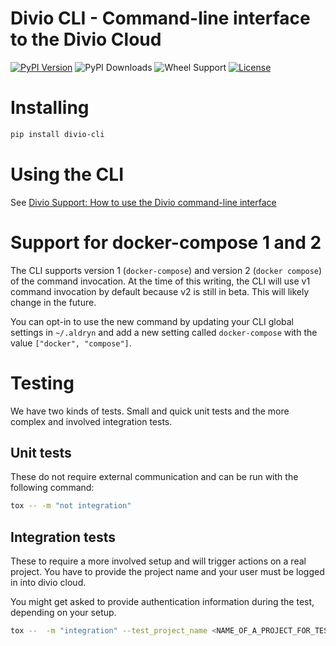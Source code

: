 Divio CLI - Command-line interface to the Divio Cloud
=====================================================

[![PyPI Version](https://img.shields.io/pypi/v/divio-cli.svg)](https://pypi.python.org/pypi/divio-cli)
![PyPI Downloads](https://img.shields.io/pypi/dm/divio-cli.svg)
![Wheel Support](https://img.shields.io/pypi/wheel/divio-cli.svg)
[![License](https://img.shields.io/pypi/l/divio-cli.svg)](https://github.com/divio/divio-cli/blob/master/LICENSE.txt)


# Installing

```bash
pip install divio-cli
```

# Using the CLI

See [Divio Support: How to use the Divio command-line interface](http://support.divio.com/local-development/divio-shell/divio-cli-reference)


# Support for docker-compose 1 and 2

The CLI supports version 1 (`docker-compose`) and version 2 (`docker compose`) of the command invocation. At the time of this writing, the CLI will use v1 command invocation by default because v2 is still in beta. This will likely change in the future.

You can opt-in to use the new command by updating your CLI global settings in `~/.aldryn` and add a new setting called `docker-compose` with the value `["docker", "compose"]`.


# Testing

We have two kinds of tests. Small and quick unit tests and the more complex and involved integration tests.

## Unit tests

These do not require external communication and can be run with the following command:

```bash
tox -- -m "not integration"
```

## Integration tests

These to require a more involved setup and will trigger actions on a real project. You have to provide the project name and your user must be logged in into divio cloud.

You might get asked to provide authentication information during the test, depending on your setup.

```bash
tox --  -m "integration" --test_project_name <NAME_OF_A_PROJECT_FOR_TESTING>
```
